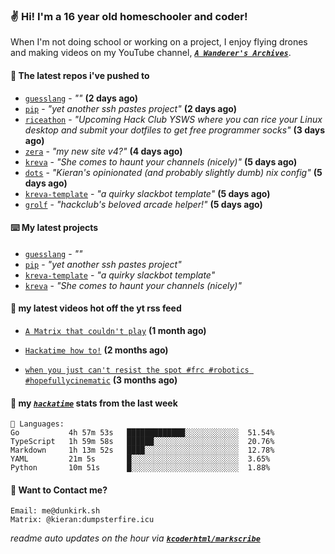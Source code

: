 ### ✌️ Hi! I'm a 16 year old homeschooler and coder!

When I'm not doing school or working on a project, I enjoy flying drones and making videos on my YouTube channel, [**_`A Wanderer's Archives`_**](https://youtube.com/@wanderer.archives).

#### 👷 The latest repos i've pushed to

- [`guesslang`](https://github.com/kcoderhtml/guesslang) - _""_ **(2 days ago)**
- [`pip`](https://github.com/kcoderhtml/pip) - _"yet another ssh pastes project"_ **(2 days ago)**
- [`riceathon`](https://github.com/hackclub/riceathon) - _"Upcoming Hack Club YSWS where you can rice your Linux desktop and submit your dotfiles to get free programmer socks"_ **(3 days ago)**
- [`zera`](https://github.com/kcoderhtml/zera) - _"my new site v4?"_ **(4 days ago)**
- [`kreva`](https://github.com/kcoderhtml/kreva) - _"She comes to haunt your channels (nicely)"_ **(5 days ago)**
- [`dots`](https://github.com/kcoderhtml/dots) - _"Kieran's opinionated (and probably slightly dumb) nix config"_ **(5 days ago)**
- [`kreva-template`](https://github.com/kcoderhtml/kreva-template) - _"a quirky slackbot template"_ **(5 days ago)**
- [`grolf`](https://github.com/kcoderhtml/grolf) - _"hackclub's beloved arcade helper!"_ **(5 days ago)**

#### ⌨️ My latest projects

- [`guesslang`](https://github.com/kcoderhtml/guesslang) - _""_
- [`pip`](https://github.com/kcoderhtml/pip) - _"yet another ssh pastes project"_
- [`kreva-template`](https://github.com/kcoderhtml/kreva-template) - _"a quirky slackbot template"_
- [`kreva`](https://github.com/kcoderhtml/kreva) - _"She comes to haunt your channels (nicely)"_

#### 🍿 my latest videos hot off the yt rss feed

- [`A Matrix that couldn't play`](https://www.youtube.com/watch?v=NodwjZF7uZw) **(1 month ago)**

- [`Hackatime how to!`](https://www.youtube.com/watch?v=eKoD9yyr1To) **(2 months ago)**

- [`when you just can't resist the spot #frc #robotics #hopefullycinematic`](https://www.youtube.com/watch?v=Y7SZ_TDleGM) **(3 months ago)**



#### 📡 my [_`hackatime`_](https://waka.hackclub.com) stats from the last week

```text
💾 Languages:
Go           4h 57m 53s   █████████████░░░░░░░░░░░░  51.54%
TypeScript   1h 59m 58s   ██████░░░░░░░░░░░░░░░░░░░  20.76%
Markdown     1h 13m 52s   ████░░░░░░░░░░░░░░░░░░░░░  12.78%
YAML         21m 5s       █░░░░░░░░░░░░░░░░░░░░░░░░  3.65%
Python       10m 51s      █░░░░░░░░░░░░░░░░░░░░░░░░  1.88%
```

#### 📮 Want to Contact me?

```text
Email: me@dunkirk.sh
Matrix: @kieran:dumpsterfire.icu
```

_readme auto updates on the hour via [**`kcoderhtml/markscribe`**](https://github.com/kcoderhtml/markscribe)_
